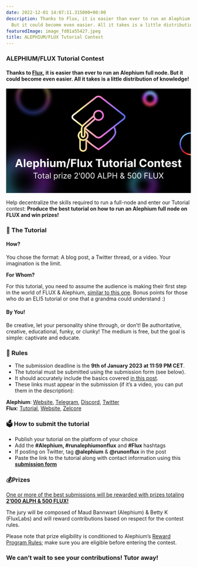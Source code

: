 ```yaml
---
date: 2022-12-01 14:07:11.315000+00:00
description: Thanks to Flux, it is easier than ever to run an Alephium full node.
  But it could become even easier. All it takes is a little distribution…
featuredImage: image_fd81a55427.jpeg
title: ALEPHIUM/FLUX Tutorial Contest
---
```


### **ALEPHIUM/FLUX Tutorial Contest**

#### Thanks to <a href="https://runonflux.io/" class="markup--anchor markup--h4-anchor" data-href="https://runonflux.io/" rel="noopener" target="_blank">Flux</a>, it is easier than ever to run an Alephium full node. But it could become even easier. All it takes is a little distribution of knowledge!

![](image_fd81a55427.jpeg)

Help decentralize the skills required to run a full-node and enter our Tutorial contest: **Produce the best tutorial on how to run an Alephium full node on FLUX and win prizes!**

### 🏫 The Tutorial

#### How?

You chose the format: A blog post, a Twitter thread, or a video. Your imagination is the limit.

**For Whom?**

For this tutorial, you need to assume the audience is making their first step in the world of FLUX & Alephium, <a href="https://medium.com/@alephium/host-your-alephium-node-via-the-flux-marketplace-2f3a5ab85263" class="markup--anchor markup--p-anchor" data-href="https://medium.com/@alephium/host-your-alephium-node-via-the-flux-marketplace-2f3a5ab85263" target="_blank">similar to this one</a>. Bonus points for those who do an ELI5 tutorial or one that a grandma could understand :)

#### By You!

Be creative, let your personality shine through, or don’t! Be authoritative, creative, educational, funky, or clunky! The medium is free, but the goal is simple: captivate and educate.

### 📝 Rules

- The submission deadline is the **9th of January 2023 at 11:59 PM CET**.
- The tutorial must be submitted using the submission form (see below).
- It should accurately include the basics covered <a href="https://medium.com/@alephium/host-your-alephium-node-via-the-flux-marketplace-2f3a5ab85263" class="markup--anchor markup--li-anchor" data-href="https://medium.com/@alephium/host-your-alephium-node-via-the-flux-marketplace-2f3a5ab85263" target="_blank">in this post</a>.
- These links must appear in the submission (if it’s a video, you can put them in the description):

**Alephium**: <a href="https://alephium.org/" class="markup--anchor markup--p-anchor" data-href="https://alephium.org/" rel="noopener" target="_blank">Website</a>, <a href="https://t.me/alephiumgroup" class="markup--anchor markup--p-anchor" data-href="https://t.me/alephiumgroup" rel="noopener" target="_blank">Telegram</a>, <a href="https://alephium.org/discord" class="markup--anchor markup--p-anchor" data-href="https://alephium.org/discord" rel="noopener" target="_blank">Discord</a>, <a href="https://twitter.com/alephium" class="markup--anchor markup--p-anchor" data-href="https://twitter.com/alephium" rel="noopener" target="_blank">Twitter</a>  
**Flux**: <a href="https://medium.com/@alephium/host-your-alephium-node-via-the-flux-marketplace-2f3a5ab85263" class="markup--anchor markup--p-anchor" data-href="https://medium.com/@alephium/host-your-alephium-node-via-the-flux-marketplace-2f3a5ab85263" target="_blank">Tutorial</a>, <a href="https://runonflux.io/" class="markup--anchor markup--p-anchor" data-href="https://runonflux.io/" rel="noopener" target="_blank">Website</a>, <a href="https://zelcore.io/" class="markup--anchor markup--p-anchor" data-href="https://zelcore.io/" rel="noopener" target="_blank">Zelcore</a>

### 🗳️ How to submit the tutorial

- Publish your tutorial on the platform of your choice
- Add the **\#Alephium, \#runalephiumonflux** and **\#Flux** hashtags
- If posting on Twitter, tag **@alephium** & **@runonflux** in the post
- Paste the link to the tutorial along with contact information using this <a href="https://forms.gle/ZCTn3nYVpUhwCKVQ8" class="markup--anchor markup--li-anchor" data-href="https://forms.gle/ZCTn3nYVpUhwCKVQ8" rel="noopener" target="_blank"><strong>submission form</strong></a>

### 💰Prizes

<a href="https://medium.com/m/callback/email?token=ab1ef79cb161&amp;operation=login&amp;state=medium&amp;source=email-e53ef0fb4f3e-1670944837875-auth.login------0-------------------cf81e380_6f4f_488c_ac52_86fdfd8f04a6" class="markup--anchor markup--p-anchor" data-href="https://medium.com/m/callback/email?token=ab1ef79cb161&amp;operation=login&amp;state=medium&amp;source=email-e53ef0fb4f3e-1670944837875-auth.login------0-------------------cf81e380_6f4f_488c_ac52_86fdfd8f04a6" target="_blank">One or more of the best submissions will be rewarded with prizes totaling <strong>2’000 ALPH &amp; 500 FLUX!</strong></a>

The jury will be composed of Maud Bannwart (Alephium) & Betty K (FluxLabs) and will reward contributions based on respect for the contest rules.

Please note that prize eligibility is conditioned to Alephium’s <a href="https://github.com/alephium/community/blob/master/RewardProgramRules.md" class="markup--anchor markup--p-anchor" data-href="https://github.com/alephium/community/blob/master/RewardProgramRules.md" rel="noopener" target="_blank">Reward Program Rules</a>; make sure you are eligible before entering the contest.

### We can’t wait to see your contributions! Tutor away!
